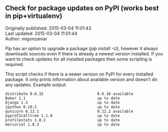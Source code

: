 ## Check for package updates on PyPI (works best in pip+virtualenv)  
Originally published: 2015-03-04 11:01:43  
Last updated: 2015-03-04 11:01:44  
Author: migonzalvar   
  
Pip has an option to upgrade a package (_pip install -U_), however it always downloads sources even if there is already a newest version installed. If you want to check updates for all installed packages then some scripting is required.

This script checks if there is a newer version on PyPI for every installed package. It only prints information about available version and doesn't do any updates. Example output:

    distribute 0.6.15                        0.6.16 available
    Baker 1.1                                up to date
    Django 1.3                               up to date
    ipython 0.10.2                           up to date
    gunicorn 0.12.1                          0.12.2 available
    pyprof2calltree 1.1.0                    up to date
    profilestats 1.0.2                       up to date
    mercurial 1.8.3                          up to date
